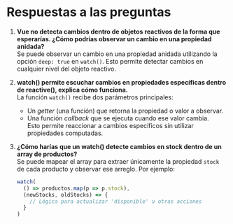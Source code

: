 # Respuestas a las preguntas

1. **Vue no detecta cambios dentro de objetos reactivos de la forma que esperarías. ¿Cómo podrías observar un cambio en una propiedad anidada?**  
   Se puede observar un cambio en una propiedad anidada utilizando la opción `deep: true` en `watch()`. Esto permite detectar cambios en cualquier nivel del objeto reactivo.

2. **watch() permite escuchar cambios en propiedades específicas dentro de reactive(), explica cómo funciona.**  
   La función `watch()` recibe dos parámetros principales:  
   - Un _getter_ (una función) que retorna la propiedad o valor a observar.  
   - Una función _callback_ que se ejecuta cuando ese valor cambia.  
   Esto permite reaccionar a cambios específicos sin utilizar propiedades computadas.

3. **¿Cómo harías que un watch() detecte cambios en stock dentro de un array de productos?**  
   Se puede mapear el array para extraer únicamente la propiedad `stock` de cada producto y observar ese arreglo. Por ejemplo:
   ```js
   watch(
     () => productos.map(p => p.stock),
     (newStocks, oldStocks) => {
       // Lógica para actualizar 'disponible' u otras acciones
     }
   )
